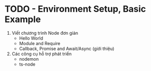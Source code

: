 TODO - Environment Setup, Basic Example
===================================================

1. Viết chương trình Node đơn giản
    * Hello World
    * Module and Require
    * Callback, Promise and Await/Async (giới thiệu)
2. Các công cụ hỗ trợ phát triển
    * nodemon
    * ts-node

